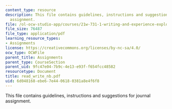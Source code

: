 ```yaml
---
content_type: resource
description: This file contains guidelines, instructions and suggestions for journal
  assignment.
file: /ol-ocw-studio-app/courses/21w-731-1-writing-and-experience-exploring-self-in-society-spring-2004/6d048168ebe67e4406180381a8e4f6f8_read_write_nb.pdf
file_size: 76487
file_type: application/pdf
learning_resource_types:
- Assignments
license: https://creativecommons.org/licenses/by-nc-sa/4.0/
ocw_type: OCWFile
parent_title: Assignments
parent_type: CourseSection
parent_uid: 9fc47e04-7b9c-4e13-e93f-f654fcc48582
resourcetype: Document
title: read_write_nb.pdf
uid: 6d048168-ebe6-7e44-0618-0381a8e4f6f8
---
```

This file contains guidelines, instructions and suggestions for journal assignment.
